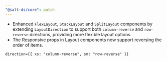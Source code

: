 ```yaml
---
"@salt-ds/core": patch
---
```


- Enhanced `FlexLayout`, `StackLayout` and `SplitLayout` components by extending `LayoutDirection` to support both `column-reverse` and `row-reverse` directions, providing more flexible layout options.
- The Responsive props in Layout components now support reversing the order of items.

```tsx
direction={{ xs: "column-reverse", sm: "row-reverse" }}
```
